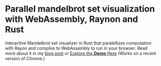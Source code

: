 # Parallel mandelbrot set visualization with WebAssembly, Raynon and Rust

Interactive Mandelbrot set visualizer in Rust that paralellizes computation with Rayon and compiles to WebAssembly to run in your browser. 
Read more about it in my [blog post](https://narekg.me/blog/2020/06/mandelbrot-wasm-rust/) or
[Explore the __Demo__ Here](https://narekg.me/projects/mandelbrot/) (Works on a recent version of Chrome.)

